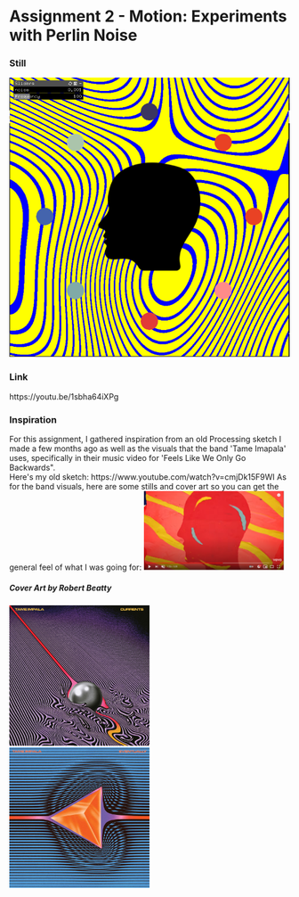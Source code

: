 <h1>Assignment 2 - Motion: Experiments with Perlin Noise</h1>
<h3>Still</h3>
<img src = bin/data/still.png>
<h3>Link</h3>
https://youtu.be/1sbha64iXPg

<h3>Inspiration</h3>
For this assignment, I gathered inspiration from an old Processing sketch I made a few months ago as well as the visuals that the band 'Tame Imapala' uses, specifically in their music video for 'Feels Like We Only Go Backwards". 
</br>
Here's my old sketch: https://www.youtube.com/watch?v=cmjDk15F9WI
As for the band visuals, here are some stills and cover art so you can get the general feel of what I was going for:
<img src = bin/data/mvStill.png width= 50% height = 50%>
<h5>Cover Art by Robert Beatty</h5>
<img src = bin/data/CurrentsTameImpala.jpg width= 50% height = 50%>
<img src = bin/data/eventuallyTameImpala.jpg width= 50% height = 50%>
